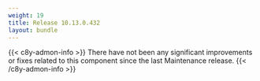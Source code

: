 ```yaml
---
weight: 19
title: Release 10.13.0.432
layout: bundle
---
```


<!--10.13.0.406 - 10.13.0.432-->

{{< c8y-admon-info >}}
There have not been any significant improvements or fixes related to this component since the last Maintenance release.
{{< /c8y-admon-info >}}
